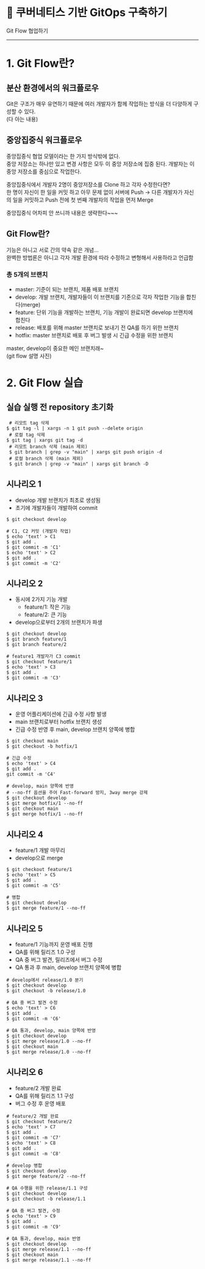 # 🎱 쿠버네티스 기반 GitOps 구축하기
Git Flow 협업하기

---

# 1. Git Flow란?

## 분산 환경에서의 워크플로우
Git은 구조가 매우 유연하기 때문에 여러 개발자가 함께 작업하는 방식을 더 다양하게 구성할 수 있다.   
(다 아는 내용)   

## 중앙집중식 워크플로우
중앙집중식 협업 모델이라는 한 가지 방식밖에 없다.   
중앙 저장소는 하나만 있고 변경 사항은 모두 이 중앙 저장소에 집중 된다. 개발자는 이 중앙 저장소를 중심으로 작업한다.

중앙집중식에서 개발자 2명이 중앙저장소를 Clone 하고 각자 수정한다면?   
한 명이 자신이 한 일을 커밋 하고 아무 문제 없이 서버에 Push -> 다른 개발자가 자신의 일을 커밋하고 Push 전에 첫 번째 개발자의 작업을 먼저 Merge   

중앙집중식 어차피 안 쓰니까 내용은 생략한다~~~

## Git Flow란?
기능은 아니고 서로 간의 약속 같은 개념...   
완벽한 방법론은 아니고 각자 개발 환경에 따라 수정하고 변형해서 사용하라고 언급함

### 총 5개의 브랜치
- master: 기준이 되는 브랜치, 제품 배포 브랜치
- develop: 개발 브랜치, 개발자들이 이 브랜치를 기준으로 각자 작업한 기능을 합친다(merge)
- feature: 단위 기능을 개발하는 브랜치, 기능 개발이 완료되면 develop 브랜치에 합친다
- release: 배포를 위해 master 브랜치로 보내기 전 QA를 하기 위한 브랜치
- hotfix: master 브랜치로 배포 후 버그 발생 시 긴급 수정을 위한 브랜치

master, develop이 중요한 메인 브랜치래~   
(git flow 설명 사진)

# 2. Git Flow 실습

## 실습 실행 전 repository 초기화
```shell
 # 리모트 tag 삭제
$ git tag -l | xargs -n 1 git push --delete origin
 # 로컬 tag 삭제
$ git tag | xargs git tag -d
 # 리모트 branch 삭제 (main 제외)
 $ git branch | grep -v "main" | xargs git push origin -d
 # 로컬 branch 삭제 (main 제외)
 $ git branch | grep -v "main" | xargs git branch -D
```

## 시나리오 1
- develop 개발 브랜치가 최초로 생성됨
- 초기에 개발자들이 개발하여 commit

```shell
$ git checkout develop

# C1, C2 커밋 (개발자 작업)
$ echo 'text' > C1
$ git add .
$ git commit -m 'C1'
$ echo 'text' > C2
$ git add .
$ git commit -m 'C2'
```

## 시나리오 2
- 동시에 2가지 기능 개발
  - feature/1: 작은 기능
  - feature/2: 큰 기능
- develop으로부터 2개의 브랜치가 파생

```shell
$ git checkout develop
$ git branch feature/1
$ git branch feature/2

# feature1 개발자가 C3 commit
$ git checkout feature/1
$ echo 'text' > C3
$ git add .
$ git commit -m 'C3'
```

## 시나리오 3
- 운영 어플리케이션에 긴급 수정 사항 발생
- main 브랜치로부터 hotfix 브랜치 생성
- 긴급 수정 반영 후 main, develop 브랜치 양쪽에 병합

```shell
$ git checkout main
$ git checkout -b hotfix/1

# 긴급 수정
$ echo 'text' > C4
$ git add .
git commit -m 'C4'

# develop, main 양쪽에 반영
# --no-ff 옵션을 주어 Fast-forward 방지, 3way merge 강제
$ git checkout develop
$ git merge hotfix/1 --no-ff
$ git checkout main
$ git merge hotfix/1 --no-ff
```

## 시나리오 4
- feature/1 개발 마무리
- develop으로 merge

```shell
$ git checkout feature/1
$ echo 'text' > C5
$ git add .
$ git commit -m 'C5'

# 병합
$ git checkout develop
$ git merge feature/1 --no-ff 
```

## 시나리오 5
- feature/1 기능까지 운영 배포 진행
- QA를 위해 릴리즈 1.0 구성
- QA 중 버그 발견, 릴리즈에서 버그 수정
- QA 통과 후 main, develop 브랜치 양쪽에 병합

```shell
# develop에서 release/1.0 분기
$ git checkout develop
$ git checkout -b release/1.0

# QA 중 버그 발견 수정
$ echo 'text' > C6
$ git add .
$ git commit -m 'C6'

# QA 통과, develop, main 양쪽에 반영
$ git checkout develop
$ git merge release/1.0 --no-ff
$ git checkout main
$ git merge release/1.0 --no-ff
```

## 시나리오 6
- feature/2 개발 완료
- QA를 위해 릴리즈 1.1 구성
- 버그 수정 후 운영 배포

```shell
# feature/2 개발 완료
$ git checkout feature/2
$ echo 'text' > C7
$ git add .
$ git commit -m 'C7'
$ echo 'text' > C8
$ git add .
$ git commit -m 'C8'

# develop 병합
$ git checkout develop
$ git merge feature/2 --no-ff

# QA 수행을 위한 release/1.1 구성
$ git checkout develop
$ git checkout -b release/1.1

# QA 중 버그 발견, 수정
$ echo 'text' > C9
$ git add .
$ git commit -m 'C9'

# QA 통과, develop, main 반영
$ git checkout develop
$ git merge release/1.1 --no-ff
$ git checkout main
$ git merge release/1.1 --no-ff
```